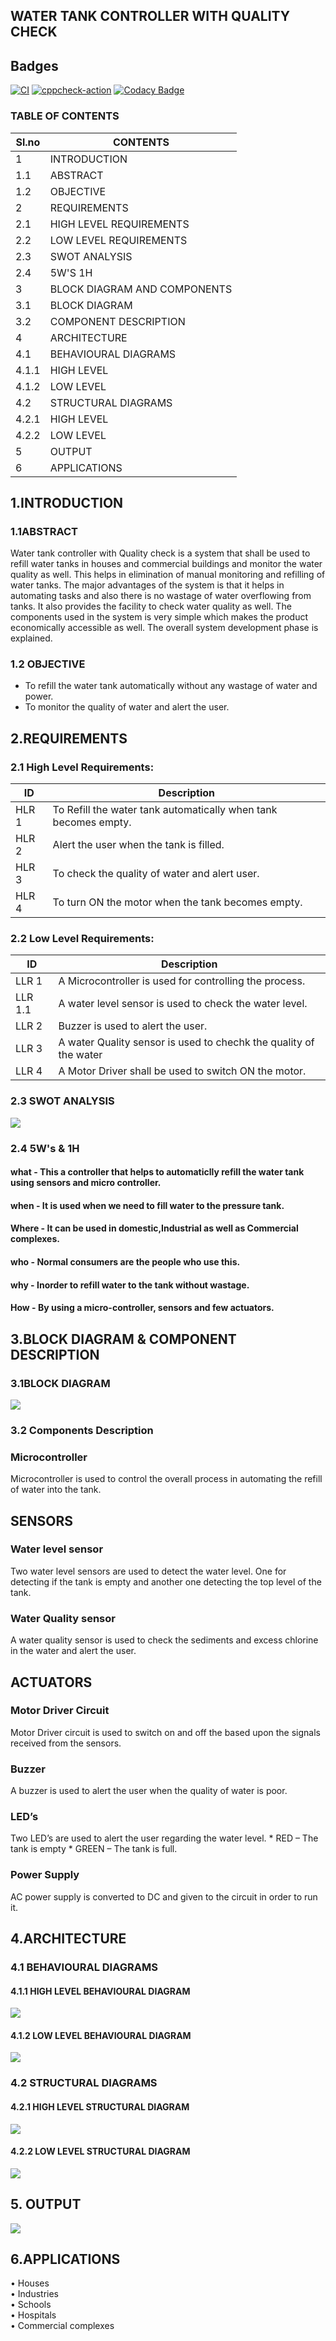 
##   WATER TANK CONTROLLER WITH QUALITY CHECK
## Badges
 [![CI](https://github.com/Nandithh/M2_EmbSys/actions/workflows/main.yml/badge.svg)](https://github.com/Nandithh/M2_EmbSys/actions/workflows/main.yml)  [![cppcheck-action](https://github.com/Nandithh/M2_EmbSys/actions/workflows/cppcheck.yml/badge.svg)](https://github.com/Nandithh/M2_EmbSys/actions/workflows/cppcheck.yml) [![Codacy Badge](https://app.codacy.com/project/badge/Grade/e3e8683fce284fe38e6cf8ec8b49114f)](https://www.codacy.com/gh/Nandithh/M2_EmbSys/dashboard?utm_source=github.com&amp;utm_medium=referral&amp;utm_content=Nandithh/M2_EmbSys&amp;utm_campaign=Badge_Grade)

### TABLE OF CONTENTS
Sl.no    | CONTENTS
-------| -----------------------------------------
1      | INTRODUCTION
1.1    |  ABSTRACT
1.2    |  OBJECTIVE
2      | REQUIREMENTS
2.1    |  HIGH LEVEL REQUIREMENTS
2.2    |  LOW LEVEL REQUIREMENTS
2.3    |  SWOT ANALYSIS
2.4    |  5W'S 1H
3      | BLOCK DIAGRAM AND COMPONENTS
3.1    |  BLOCK DIAGRAM
3.2    |  COMPONENT DESCRIPTION
4      | ARCHITECTURE 
4.1    |  BEHAVIOURAL DIAGRAMS 
4.1.1  |    HIGH LEVEL
4.1.2  |    LOW LEVEL
4.2    |  STRUCTURAL DIAGRAMS 
4.2.1  |    HIGH LEVEL
4.2.2  |    LOW LEVEL
5      | OUTPUT
6      | APPLICATIONS

## 1.INTRODUCTION


### 1.1ABSTRACT
 Water tank controller with Quality check is a system that shall be used to refill water tanks in houses and commercial buildings and monitor the water quality as well. This helps in elimination of manual monitoring and refilling of water tanks. The major advantages of the system is that it helps in automating tasks and also there is no wastage of water overflowing from tanks. It also provides the facility to check water quality as well. The components used in the system is very simple which makes the product economically accessible as well. The overall system development phase is explained.
 
### 1.2 OBJECTIVE
 * To refill the water tank automatically without any wastage of water and power.
 * To monitor the quality of water and alert the user.
        


## 2.REQUIREMENTS

### 2.1 High Level Requirements:

ID     | Description
-------| -----------------------------------------
HLR 1  |To Refill the water tank automatically when tank becomes empty.
HLR 2  |Alert the user when the tank is filled.
HLR 3  |To check the quality of water and alert user.
HLR 4  |To turn ON the motor when the tank becomes empty.

### 2.2 Low Level Requirements:


ID     | Description
-------| -----------------------------------------
LLR 1  |A Microcontroller is used for controlling the process.
LLR 1.1  |A water level sensor is used to check the water level.
LLR 2  |Buzzer is used to alert the user.
LLR 3  |A water Quality sensor is used to chechk the quality of the water
LLR 4  |A Motor Driver shall be used to switch ON the motor.

### 2.3 SWOT ANALYSIS
![](/Project/6_ImagesAndVideos/S.W.O.T.png) 

### 2.4 5W's & 1H

#### what - This a controller that helps to automaticlly refill the water tank using sensors and micro controller.

#### when - It is used when we need to fill water to the pressure tank.

#### Where - It can be used in domestic,Industrial as well as Commercial complexes.

#### who - Normal consumers are the people who use this.

#### why - Inorder to refill water to the tank without wastage.

#### How - By using a micro-controller, sensors and few actuators.
   
## 3.BLOCK DIAGRAM & COMPONENT DESCRIPTION
### 3.1BLOCK DIAGRAM

![](/Project/6_ImagesAndVideos/Block%20Diagram.png)

###  3.2 Components Description
### Microcontroller
   Microcontroller is used to control the overall process in automating the refill of water into the tank.

## SENSORS
### Water level sensor
 Two water level sensors are used to detect the water level. One for detecting if the tank is empty and another one detecting the top level of the tank.

### Water Quality sensor
 A water quality sensor is used to check the sediments and excess chlorine in the water and alert the user.

## ACTUATORS
### Motor Driver Circuit
   Motor Driver circuit is used to switch on and off the based upon the signals received from the sensors.

### Buzzer
  A buzzer is used to alert the user when the quality of water is poor.

### LED’s
 Two LED’s are used to alert the user regarding the water level. 
           *  RED – The tank is empty 
           *  GREEN – The tank is full.

### Power Supply
   AC power supply is converted to DC and  given to the circuit in order to run it.
   
## 4.ARCHITECTURE
### 4.1 BEHAVIOURAL DIAGRAMS
#### 4.1.1 HIGH LEVEL BEHAVIOURAL DIAGRAM
![](/Project/6_ImagesAndVideos/High%20level%20Behavioural%20diagram.png)
#### 4.1.2 LOW LEVEL BEHAVIOURAL DIAGRAM
![](/Project/6_ImagesAndVideos/LowLevel%20Behavioural%20Diagram.png)

### 4.2 STRUCTURAL DIAGRAMS
#### 4.2.1 HIGH LEVEL STRUCTURAL DIAGRAM
![](/Project/6_ImagesAndVideos/High%20Level%20Structural%20Diagram.png)
#### 4.2.2 LOW LEVEL STRUCTURAL DIAGRAM
![](/Project/6_ImagesAndVideos/Low%20Level%20Structural%20Diagram.png)

## 5. OUTPUT
![](/Project/6_ImagesAndVideos/Simulation-Running.png)

## 6.APPLICATIONS
•	Houses  
•	Industries  
•	Schools  
•	Hospitals  
•	Commercial complexes  
  


